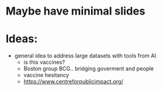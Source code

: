 # Maybe have minimal slides

# Ideas:

+ general idea to address large datasets with tools from AI
    - is this vaccines?
    - Boston group BCG.. bridging goverment and people
    - vaccine hesitancy
    - https://www.centreforpublicimpact.org/


